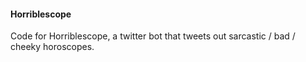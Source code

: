 #### Horriblescope ########################

<p>Code for Horriblescope, a twitter bot that tweets out sarcastic / bad / cheeky horoscopes.</p>


